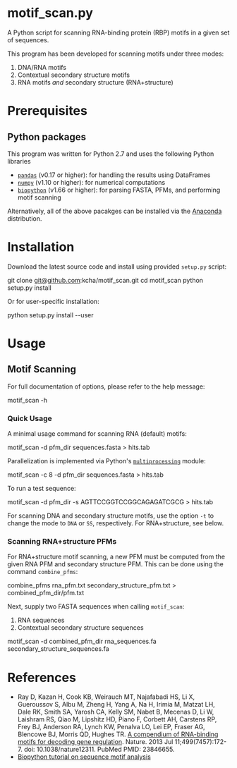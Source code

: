 # motif_scan.py

A Python script for scanning RNA-binding protein (RBP) motifs in a given set of
sequences.

This program has been developed for scanning motifs under three modes:

1. DNA/RNA motifs
1. Contextual secondary structure motifs
1. RNA motifs *and* secondary structure (RNA+structure)

# Prerequisites

## Python packages
This program was written for Python 2.7 and uses the following Python libraries

 - [`pandas`](http://pandas.pydata.org) (v0.17 or higher): for handling the results using DataFrames
 - [`numpy`](http://www.numpy.org/) (v1.10 or higher): for numerical computations
 - [`biopython`](http://biopython.org) (v1.66 or higher): for parsing FASTA, PFMs, and performing motif scanning

Alternatively, all of the above pacakges can be installed via the
[Anaconda](https://www.continuum.io/why-anaconda) distribution.

# Installation

Download the latest source code and install using provided `setup.py` script:

  git clone git@github.com:kcha/motif_scan.git
  cd motif_scan
  python setup.py install


Or for user-specific installation:

  python setup.py install --user


# Usage

## Motif Scanning

For full documentation of options, please refer to the help message:

  motif_scan -h

### Quick Usage
A minimal usage command for scanning RNA (default) motifs:

  motif_scan -d pfm_dir sequences.fasta > hits.tab

Parallelization is implemented via Python's [`multiprocessing`](https://docs.python.org/2/library/multiprocessing.html) module:

  motif_scan -c 8 -d pfm_dir sequences.fasta > hits.tab

To run a test sequence:

  motif_scan -d pfm_dir -s AGTTCCGGTCCGGCAGAGATCGCG > hits.tab

For scanning DNA and secondary structure motifs, use the option `-t` to change
the mode to `DNA` or `SS`, respectively. For RNA+structure, see below.

### Scanning RNA+structure PFMs

For RNA+structure motif scanning, a new PFM must
be computed from the given RNA PFM and secondary structure PFM. This can
be done using the command `combine_pfms`:

  combine_pfms rna_pfm.txt secondary_structure_pfm.txt > combined_pfm_dir/pfm.txt

Next, supply two FASTA sequences when calling `motif_scan`:

1. RNA sequences
1. Contextual secondary structure sequences

  motif_scan -d combined_pfm_dir rna_sequences.fa secondary_structure_sequences.fa

# References

 - Ray D, Kazan H, Cook KB, Weirauch MT, Najafabadi HS, Li X, Gueroussov S, Albu
   M, Zheng H, Yang A, Na H, Irimia M, Matzat LH, Dale RK, Smith SA, Yarosh CA,
   Kelly SM, Nabet B, Mecenas D, Li W, Laishram RS, Qiao M, Lipshitz HD, Piano
   F, Corbett AH, Carstens RP, Frey BJ, Anderson RA, Lynch KW, Penalva LO, Lei
   EP, Fraser AG, Blencowe BJ, Morris QD, Hughes TR. [A compendium of RNA-binding
   motifs for decoding gene
   regulation](http://www.nature.com/nature/journal/v499/n7457/full/nature12311.html). Nature. 2013 Jul 11;499(7457):172-7.
   doi: 10.1038/nature12311. PubMed PMID: 23846655.
 - [Biopython tutorial on sequence motif analysis](http://biopython.org/DIST/docs/tutorial/Tutorial.html#htoc213)

